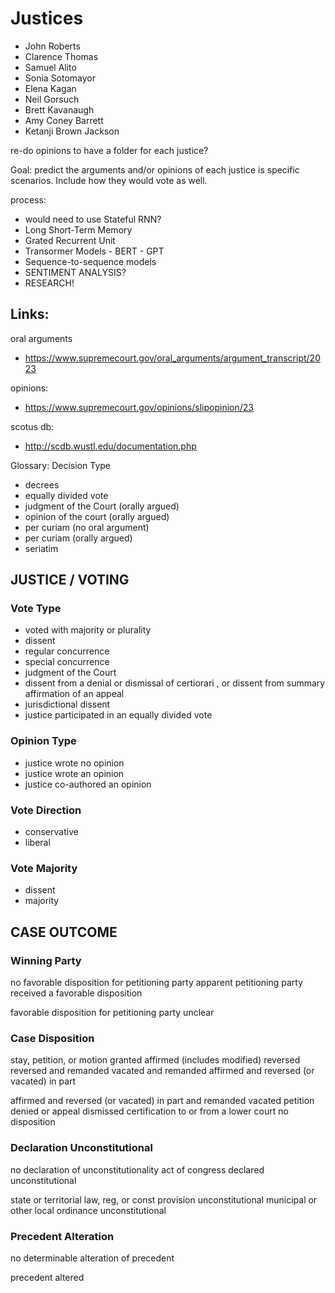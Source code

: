 # Justices
- John Roberts 
- Clarence Thomas
- Samuel Alito
- Sonia Sotomayor
- Elena Kagan
- Neil Gorsuch
- Brett Kavanaugh
- Amy Coney Barrett
- Ketanji Brown Jackson

re-do opinions to have a folder for each justice?

Goal: predict the arguments and/or opinions of each justice is specific scenarios. Include how they would vote as well.

process:
- would need to use Stateful RNN?
- Long Short-Term Memory
- Grated Recurrent Unit
- Transormer Models
        - BERT
        - GPT
- Sequence-to-sequence models
- SENTIMENT ANALYSIS?
- RESEARCH!

## Links:
oral arguments
- https://www.supremecourt.gov/oral_arguments/argument_transcript/2023
 
opinions:
- https://www.supremecourt.gov/opinions/slipopinion/23

scotus db:
- http://scdb.wustl.edu/documentation.php

Glossary:
Decision Type
- decrees
- equally divided vote
- judgment of the Court (orally argued)
- opinion of the court (orally argued)
- per curiam (no oral argument)
- per curiam (orally argued)
- seriatim

## JUSTICE / VOTING 	

### Vote Type
- voted with majority or plurality
- dissent
- regular concurrence
- special concurrence
- judgment of the Court
- dissent from a denial or dismissal of certiorari , or dissent from summary affirmation of an appeal
- jurisdictional dissent
- justice participated in an equally divided vote
	


### Opinion Type
- justice wrote no opinion
- justice wrote an opinion
- justice co-authored an opinion


### Vote Direction
- conservative
- liberal
	


### Vote Majority
- dissent
- majority



## CASE OUTCOME 	

### Winning Party
no favorable disposition for petitioning party apparent
petitioning party received a favorable disposition
	
favorable disposition for petitioning party unclear


### Case Disposition
stay, petition, or motion granted
affirmed (includes modified)
reversed
reversed and remanded
vacated and remanded
affirmed and reversed (or vacated) in part
	
affirmed and reversed (or vacated) in part and remanded
vacated
petition denied or appeal dismissed
certification to or from a lower court
no disposition


### Declaration Unconstitutional
no declaration of unconstitutionality
act of congress declared unconstitutional
	
state or territorial law, reg, or const provision unconstitutional
municipal or other local ordinance unconstitutional
	


### Precedent Alteration
no determinable alteration of precedent
	
precedent altered